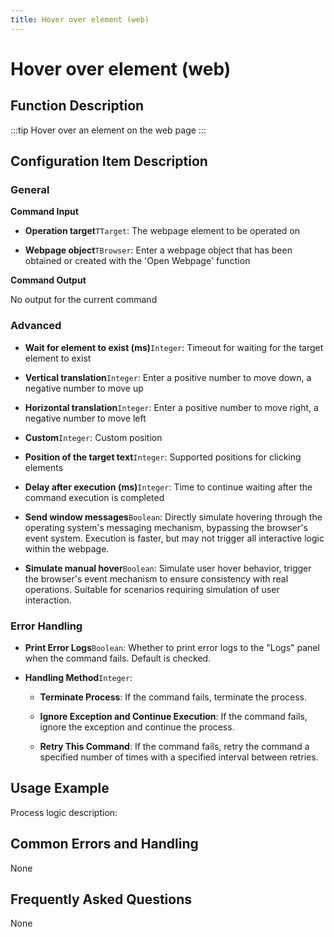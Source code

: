 ```yaml
---
title: Hover over element (web)
---
```


# Hover over element (web)

## Function Description

:::tip 
Hover over an element on the web page
:::

## Configuration Item Description

### General

**Command Input**

- **Operation target**`TTarget`: The webpage element to be operated on

- **Webpage object**`TBrowser`: Enter a webpage object that has been obtained or created with the 'Open Webpage' function


**Command Output**

No output for the current command

### Advanced

- **Wait for element to exist (ms)**`Integer`: Timeout for waiting for the target element to exist

- **Vertical translation**`Integer`: Enter a positive number to move down, a negative number to move up

- **Horizontal translation**`Integer`: Enter a positive number to move right, a negative number to move left

- **Custom**`Integer`: Custom position

- **Position of the target text**`Integer`: Supported positions for clicking elements

- **Delay after execution (ms)**`Integer`: Time to continue waiting after the command execution is completed

- **Send window messages**`Boolean`: Directly simulate hovering through the operating system's messaging mechanism, bypassing the browser's event system. Execution is faster, but may not trigger all interactive logic within the webpage.

- **Simulate manual hover**`Boolean`: Simulate user hover behavior, trigger the browser's event mechanism to ensure consistency with real operations. Suitable for scenarios requiring simulation of user interaction.

### Error Handling

- **Print Error Logs**`Boolean`: Whether to print error logs to the "Logs" panel when the command fails. Default is checked. 

- **Handling Method**`Integer`:

    - **Terminate Process**: If the command fails, terminate the process.

    - **Ignore Exception and Continue Execution**: If the command fails, ignore the exception and continue the process.

    - **Retry This Command**: If the command fails, retry the command a specified number of times with a specified interval between retries.

## Usage Example

Process logic description:

## Common Errors and Handling

None

## Frequently Asked Questions

None

